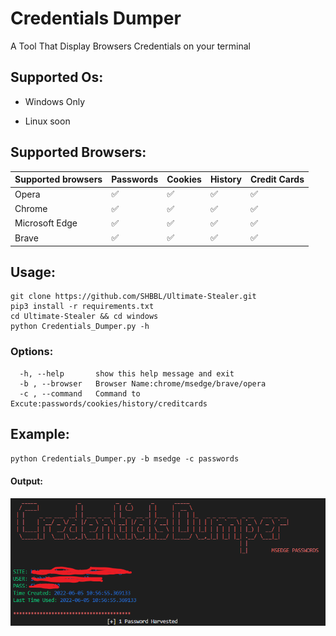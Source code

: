 # Credentials Dumper
A Tool That Display Browsers Credentials on your terminal
## Supported Os:
* Windows Only

* Linux soon
## Supported Browsers:
| Supported browsers  | Passwords  | Cookies  | History  |  Credit Cards |
| ------------- | ------------- | ------------- | ------------- | ------------- |
| Opera |  ✅ | ✅  | ✅ | ✅
| Chrome |  ✅ | ✅  | ✅ | ✅
| Microsoft Edge |  ✅ | ✅  | ✅ | ✅
| Brave |  ✅ | ✅  | ✅ | ✅
## Usage:
```
git clone https://github.com/SHBBL/Ultimate-Stealer.git
pip3 install -r requirements.txt
cd Ultimate-Stealer && cd windows
python Credentials_Dumper.py -h
```
### Options:
```
  -h, --help       show this help message and exit
  -b , --browser   Browser Name:chrome/msedge/brave/opera
  -c , --command   Command to Excute:passwords/cookies/history/creditcards
```
## Example:
``
python Credentials_Dumper.py -b msedge -c passwords
``
#### Output:
![alt text](https://github.com/SHBBL/Credentials-Dumper/blob/main/blob/img.png?raw=true)
